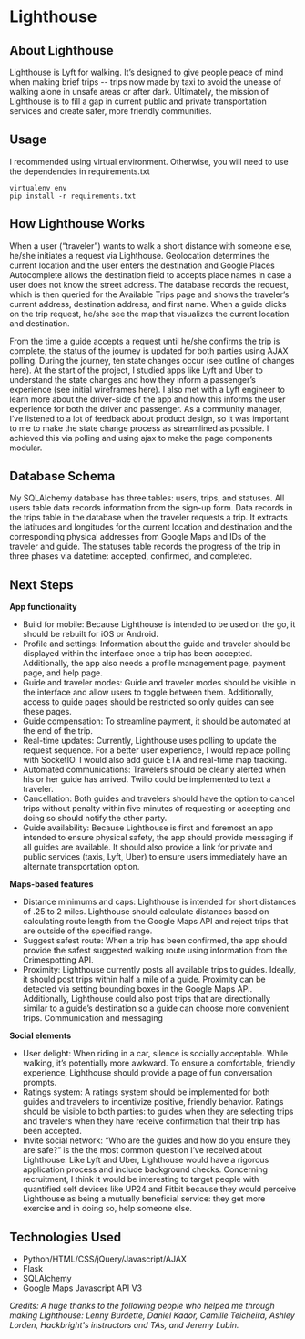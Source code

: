 Lighthouse
==========

## About Lighthouse
Lighthouse is Lyft for walking. It’s designed to give people peace of mind when making brief trips -- trips now made by taxi to avoid the unease of walking alone in unsafe areas or after dark. Ultimately, the mission of Lighthouse is to fill a gap in current public and private transportation services and create safer, more friendly communities.

## Usage

I recommended using virtual environment. Otherwise, you will need to use the dependencies in requirements.txt

```
virtualenv env
pip install -r requirements.txt
```

## How Lighthouse Works
When a user (“traveler”) wants to walk a short distance with someone else, he/she initiates a request via Lighthouse. Geolocation determines the current location and the user enters the destination and Google Places Autocomplete allows the destination field to accepts place names in case a user does not know the street address. The database records the request, which is then queried for the Available Trips page and shows the traveler’s current address, destination address, and first name. When a guide clicks on the trip request, he/she see the map that visualizes the current location and destination. 

From the time a guide accepts a request until he/she confirms the trip is complete, the status of the journey is updated for both parties using AJAX polling. During the journey, ten state changes occur (see outline of changes here). At the start of the project, I studied apps like Lyft and Uber to understand the state changes and how they inform a passenger’s experience (see initial wireframes here). I also met with a Lyft engineer to learn more about the driver-side of the app and how this informs the user experience for both the driver and passenger. As a community manager, I’ve listened to a lot of feedback about product design, so it was important to me to make the state change process as streamlined as possible. I achieved this via polling and using ajax to make the page components modular. 

## Database Schema
My SQLAlchemy database has three tables: users, trips, and statuses. All users table data records information from the sign-up form. Data records in the trips table in the database when the traveler requests a trip. It extracts the latitudes and longitudes for the current location and destination and the corresponding physical addresses from Google Maps and IDs of the traveler and guide. The statuses table records the progress of the trip in three phases via datetime: accepted, confirmed, and completed.


## Next Steps

**App functionality**
- Build for mobile: Because Lighthouse is intended to be used on the go, it should be rebuilt for iOS or Android.
- Profile and settings: Information about the guide and traveler should be displayed within the interface once a trip has been accepted. Additionally, the app also needs a profile management page, payment page, and help page.
- Guide and traveler modes: Guide and traveler modes should be visible in the interface and allow users to toggle between them. Additionally, access to guide pages should be restricted so only guides can see these pages. 
- Guide compensation: To streamline payment, it should be automated at the end of the trip. 
- Real-time updates: Currently, Lighthouse uses polling to update the request sequence. For a better user experience, I would replace polling with SocketIO. I would also add guide ETA and real-time map tracking.
- Automated communications: Travelers should be clearly alerted when his or her guide has arrived. Twilio could be implemented to text a traveler.
- Cancellation: Both guides and travelers should have the option to cancel trips without penalty within five minutes of requesting or accepting and doing so should notify the other party.
- Guide availability: Because Lighthouse is first and foremost an app intended to ensure physical safety, the app should provide messaging if all guides are available. It should also provide a link for private and public services (taxis, Lyft, Uber) to ensure users immediately have an alternate transportation option.

**Maps-based features**
- Distance minimums and caps: Lighthouse is intended for short distances of .25 to 2 miles. Lighthouse should calculate distances based on calculating route length from the Google Maps API and reject trips that are outside of the specified range. 
- Suggest safest route: When a trip has been confirmed, the app should provide the safest suggested walking route using information from the Crimespotting API.
- Proximity: Lighthouse currently posts all available trips to guides. Ideally, it should post trips within half a mile of a guide. Proximity can be detected via setting bounding boxes in the Google Maps API. Additionally, Lighthouse could also post trips that are directionally similar to a guide’s destination so a guide can choose more convenient trips.
Communication and messaging

**Social elements**
- User delight: When riding in a car, silence is socially acceptable. While walking, it’s potentially more awkward. To ensure a comfortable, friendly experience, Lighthouse should provide a page of fun conversation prompts.
- Ratings system: A ratings system should be implemented for both guides and travelers to incentivize positive, friendly behavior. Ratings should be visible to both parties: to guides when they are selecting trips and travelers when they have receive confirmation that their trip has been accepted.
- Invite social network: “Who are the guides and how do you ensure they are safe?” is the the most common question I’ve received about Lighthouse. Like Lyft and Uber, Lighthouse would have a rigorous application process and include background checks. Concerning recruitment, I think it would be interesting to target people with quantified self devices like UP24 and Fitbit because they would perceive Lighthouse as being a mutually beneficial service: they get more exercise and in doing so, help someone else.

## Technologies Used
- Python/HTML/CSS/jQuery/Javascript/AJAX
- Flask
- SQLAlchemy
- Google Maps Javascript API V3
 
*Credits: A huge thanks to the following people who helped me through making Lighthouse: Lenny Burdette, Daniel Kador,  Camille Teicheira, Ashley Lorden, Hackbright's instructors and TAs, and Jeremy Lubin.*


